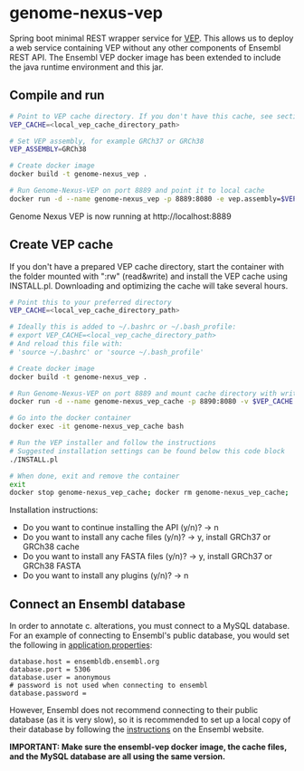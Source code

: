 # genome-nexus-vep
Spring boot minimal REST wrapper service for
[VEP](https://github.com/Ensembl/ensembl-vep). This allows us to deploy a web
service containing VEP without any other components of Ensembl REST API. The
Ensembl VEP docker image has been extended to include the java runtime
environment and this jar.

## Compile and run

```bash
# Point to VEP cache directory. If you don't have this cache, see section "Create VEP cache"
VEP_CACHE=<local_vep_cache_directory_path>

# Set VEP assembly, for example GRCh37 or GRCh38
VEP_ASSEMBLY=GRCh38

# Create docker image
docker build -t genome-nexus_vep .

# Run Genome-Nexus-VEP on port 8889 and point it to local cache
docker run -d --name genome-nexus_vep -p 8889:8080 -e vep.assembly=$VEP_ASSEMBLY -v $VEP_CACHE:/opt/vep/.vep/:ro genome-nexus_vep:latest
```

Genome Nexus VEP is now running at http://localhost:8889

## Create VEP cache
If you don't have a prepared VEP cache directory, start the container with the folder mounted with ":rw" (read&write) and install the VEP cache using INSTALL.pl. Downloading and optimizing the cache will take several hours.

```bash
# Point this to your preferred directory
VEP_CACHE=<local_vep_cache_directory_path>

# Ideally this is added to ~/.bashrc or ~/.bash_profile:
# export VEP_CACHE=<local_vep_cache_directory_path>
# And reload this file with:
# 'source ~/.bashrc' or 'source ~/.bash_profile'

# Create docker image
docker build -t genome-nexus_vep .

# Run Genome-Nexus-VEP on port 8889 and mount cache directory with write access.
docker run -d --name genome-nexus_vep_cache -p 8890:8080 -v $VEP_CACHE:/opt/vep/.vep/:rw genome-nexus_vep:latest

# Go into the docker container
docker exec -it genome-nexus_vep_cache bash

# Run the VEP installer and follow the instructions
# Suggested installation settings can be found below this code block
./INSTALL.pl

# When done, exit and remove the container
exit
docker stop genome-nexus_vep_cache; docker rm genome-nexus_vep_cache;

```
Installation instructions:
- Do you want to continue installing the API (y/n)? -> n
- Do you want to install any cache files (y/n)? -> y, install GRCh37 or GRCh38 cache
- Do you want to install any FASTA files (y/n)? -> y, install GRCh37 or GRCh38 FASTA
- Do you want to install any plugins (y/n)? -> n

## Connect an Ensembl database

In order to annotate c. alterations, you must connect to a MySQL database. For an example of connecting to Ensembl's public database, you would set the following 
in [application.properties](target/classes/application.properties):

```
database.host = ensembldb.ensembl.org
database.port = 5306
database.user = anonymous
# password is not used when connecting to ensembl
database.password =                   
```

However, Ensembl does not recommend connecting to their public database (as it is very slow), so it is recommended to set up a local copy of their database by following
the [instructions](https://useast.ensembl.org/info/docs/webcode/mirror/install/ensembl-data.html) on the Ensembl website.

**IMPORTANT: Make sure the ensembl-vep docker image, the cache files, and the MySQL database are all using the same version.**
